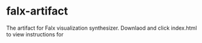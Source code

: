 # falx-artifact

The artifact for Falx visualization synthesizer. Downlaod and click index.html to view instructions for 